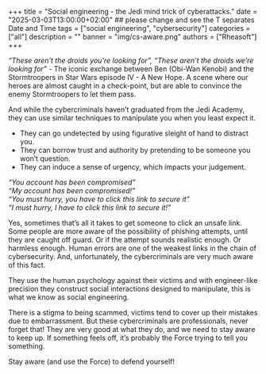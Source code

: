 +++
title = "Social engineering - the Jedi mind trick of cyberattacks."
date = "2025-03-03T13:00:00+02:00" ## please change and see the T separates Date and Time
tags = ["social engineering", "cybersecurity"]
categories = ["all"]
description = ""
banner = "img/cs-aware.png"
authors = ["Rheasoft"]
+++


*“These aren’t the droids you’re looking for”, “These aren’t the droids we’re looking for”* - The iconic exchange between Ben (Obi-Wan Kenobi) and the Stormtroopers in Star Wars episode IV - A New Hope. A scene where our heroes are almost caught in a check-point, but are able to convince the enemy Stormtroopers to let them pass.

And while the cybercriminals haven’t graduated from the Jedi Academy, they can use similar techniques to manipulate you when you least expect it.
- They can go undetected by using figurative sleight of hand to distract you.
- They can borrow trust and authority by pretending to be someone you won’t question.
- They can induce a sense of urgency, which impacts your judgement.

*“You account has been compromised”*  
*“My account has been compromised!”*  
*“You must hurry, you have to click this link to secure it”*  
*“I must hurry, I have to click this link to secure it!”*  

Yes, sometimes that’s all it takes to get someone to click an unsafe link. Some people are more aware of the possibility of phishing attempts, until they are caught off guard. Or if the attempt sounds realistic enough. Or harmless enough. Human errors are one of the weakest links in the chain of cybersecurity. And, unfortunately, the cybercriminals are very much aware of this fact.

They use the human psychology against their victims and with engineer-like precision they construct social interactions designed to manipulate, this is what we know as social engineering.

There is a stigma to being scammed, victims tend to cover up their mistakes due to embarrassment. But these cybercriminals are professionals, never forget that! They are very good at what they do, and we need to stay aware to keep up. If something feels off, it’s probably the Force trying to tell you something.

Stay aware (and use the Force) to defend yourself!